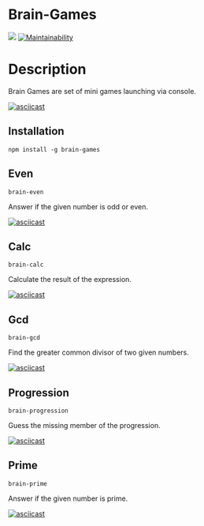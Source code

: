 # Brain-Games

[![](https://github.com/Svencap/frontend-project-lvl1/workflows/My-Github-Action/badge.svg)](https://github.com/Svencap/frontend-project-lvl1/actions)
[![Maintainability](https://api.codeclimate.com/v1/badges/42bb0a6443899b549c4e/maintainability)](https://codeclimate.com/github/Svencap/frontend-project-lvl1/maintainability)


# Description
Brain Games are set of mini games launching via console.

[![asciicast](https://asciinema.org/a/5lmAohrJWu5IEDLIgb8UShmvp.svg)](https://asciinema.org/a/5lmAohrJWu5IEDLIgb8UShmvp)

## Installation
```
npm install -g brain-games
```

## Even
```
brain-even
```
Answer if the given number is odd or even.

[![asciicast](https://asciinema.org/a/c5VNXTCIsvfFAJQUR8KCQ0zRy.svg)](https://asciinema.org/a/c5VNXTCIsvfFAJQUR8KCQ0zRy)

## Calc
```
brain-calc
```
Calculate the result of the expression.

[![asciicast](https://asciinema.org/a/lkQu2klErl4qNJsECBl545IX0.svg)](https://asciinema.org/a/lkQu2klErl4qNJsECBl545IX0)

## Gcd
```
brain-gcd
```
Find the greater common divisor of two given numbers.

[![asciicast]( https://asciinema.org/a/6gSVLofcFZaH6uCR5uLOvBOnC.svg)]( https://asciinema.org/a/6gSVLofcFZaH6uCR5uLOvBOnC)


## Progression
```
brain-progression
```
Guess the missing member of the progression.

[![asciicast]( https://asciinema.org/a/wikZ54QNbyEOCy9Zmb4BuJlgV.svg)]( https://asciinema.org/a/wikZ54QNbyEOCy9Zmb4BuJlgV)

## Prime
```
brain-prime
```
Answer if the given number is prime.

[![asciicast]( https://asciinema.org/a/W7iTYhIoM73vybtoRKVfMVKBB.svg)]( https://asciinema.org/a/W7iTYhIoM73vybtoRKVfMVKBB)
